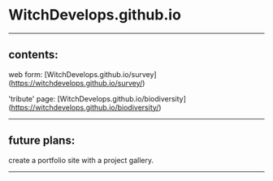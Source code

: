 # WitchDevelops.github.io
___________________________
## contents:

web form: [WitchDevelops.github.io/survey] (https://witchdevelops.github.io/survey/)

'tribute' page: [WitchDevelops.github.io/biodiversity] (https://witchdevelops.github.io/biodiversity/)

___________________________
## future plans:

create a portfolio site with a project gallery.

___________________________
